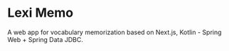 # Lexi Memo

A web app for vocabulary memorization based on Next.js, Kotlin - Spring Web + Spring Data JDBC.
